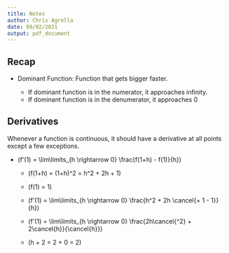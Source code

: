 ```yaml
---
title: Notes
author: Chris Agrella
date: 09/02/2021
output: pdf_document
---
```


## Recap

- Dominant Function: Function that gets bigger faster.

  - If dominant function is in the numerator, it approaches infinity.
  - If dominant function is in the denumerator, it approaches 0

## Derivatives

Whenever a function is continuous, it should have a derivative at all points except a few exceptions. 

- \(f'(1) = \lim\limits_{h \rightarrow 0} \frac{f(1+h) - f(1)}{h}\)

  - \(f(1+h) = (1+h)^2 = h^2 + 2h + 1\)

  - \(f(1) = 1\)

  - \(f'(1) = \lim\limits_{h \rightarrow 0} \frac{h^2 + 2h \cancel{+ 1 - 1}}{h}\)

  - \(f'(1) = \lim\limits_{h \rightarrow 0} \frac{2h\cancel{^2} + 2\cancel{h}}{\cancel{h}}\)
  - \(h + 2 = 2 + 0 = 2\)